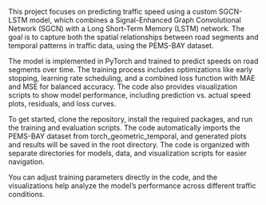 This project focuses on predicting traffic speed using a custom SGCN-LSTM model, which combines a Signal-Enhanced Graph Convolutional Network (SGCN) with a Long Short-Term Memory (LSTM) network. The goal is to capture both the spatial relationships between road segments and temporal patterns in traffic data, using the PEMS-BAY dataset.

The model is implemented in PyTorch and trained to predict speeds on road segments over time. The training process includes optimizations like early stopping, learning rate scheduling, and a combined loss function with MAE and MSE for balanced accuracy. The code also provides visualization scripts to show model performance, including prediction vs. actual speed plots, residuals, and loss curves.

To get started, clone the repository, install the required packages, and run the training and evaluation scripts. The code automatically imports the PEMS-BAY dataset from torch_geometric_temporal, and generated plots and results will be saved in the root directory. The code is organized with separate directories for models, data, and visualization scripts for easier navigation.

You can adjust training parameters directly in the code, and the visualizations help analyze the model’s performance across different traffic conditions.
